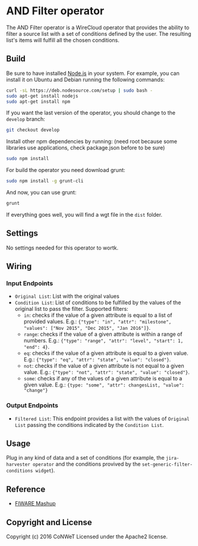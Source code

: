 AND Filter operator
======================

The AND Filter operator is a WireCloud operator that provides the ability to filter a source list with a set of conditions defined by the user. 
The resulting list's items will fulfill all the chosen conditions.

Build
-----

Be sure to have installed [Node.js](http://node.js) in your system. For example, you can install it on Ubuntu and Debian running the following commands:

```bash
curl -sL https://deb.nodesource.com/setup | sudo bash -
sudo apt-get install nodejs
sudo apt-get install npm
```

If you want the last version of the operator, you should change to the `develop` branch:

```bash
git checkout develop
```

Install other npm dependencies by running: (need root because some libraries use applications, check package.json before to be sure)

```bash
sudo npm install
```

For build the operator you need download grunt:

```bash
sudo npm install -g grunt-cli
```

And now, you can use grunt:

```bash
grunt
```

If everything goes well, you will find a wgt file in the `dist` folder.

## Settings

No settings needed for this operator to wortk.

## Wiring

### Input Endpoints

- `Original List`: List with the original values
- `Condition List`: List of conditions to be fulfilled by the values of the original list to pass the filter. Supported filters:
    - `in`: checks if the value of a given attribute is equal to a list of provided values. E.g.: `{"type": "in", "attr": "milestone", "values": ["Nov 2015", "Dec 2015", "Jan 2016"]}`.
    - `range`: checks if the value of a given attribute is within a range of numbers. E.g.: `{"type": "range", "attr": "level", "start": 1, "end": 4}`.
    - `eq`: checks if the value of a given attribute is equal to a given value. E.g.: `{"type": "eq", "attr": "state", "value": "closed"}`.
    - `not`: checks if the value of a given attribute is not equal to a given value. E.g.: `{"type": "not", "attr": "state", "value": "closed"}`.
    - `some`: checks if any of the values of a given attribute is equal to a given value. E.g.: `{type: "some", "attr": changesList, "value": "change"}`

### Output Endpoints

- `Filtered List`: This endpoint provides a list with the values of `Original List` passing the conditions indicated by the `Condition List`.

## Usage

Plug in any kind of data and a set of conditions (for example, the `jira-harvester operator` and the conditions provived by the `set-generic-filter-conditions widget`).

## Reference

- [FIWARE Mashup](https://mashup.lab.fiware.org/)

## Copyright and License

Copyright (c) 2016 CoNWeT
Licensed under the Apache2 license.
